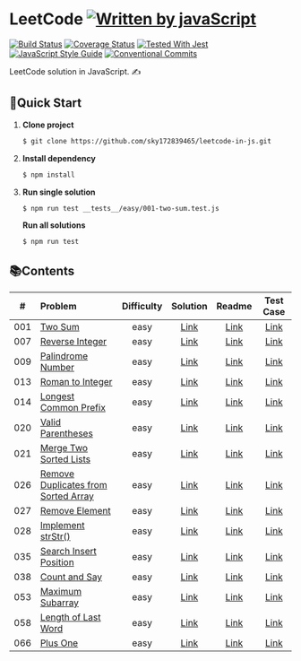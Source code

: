 # LeetCode [![Written by javaScript][javascript-image]][javascript-url]

[javascript-image]: https://img.shields.io/badge/Language-JavaScript-yellow.svg
[javascript-url]: https://zh.wikipedia.org/wiki/JavaScript

[![Build Status][travis-image]][travis-url]
[![Coverage Status][codecov-image]][codecov-url]
[![Tested With Jest][jest-image]][jest-url]
[![JavaScript Style Guide][standard-image]][standard-url]
[![Conventional Commits][conventional-commits-image]][conventional-commits-url]

[travis-image]: https://img.shields.io/travis/sky172839465/leetcode-in-js.svg?branch=master
[travis-url]: https://travis-ci.org/sky172839465/leetcode-in-js
[codecov-image]: https://img.shields.io/codecov/c/github/sky172839465/leetcode-in-js.svg
[codecov-url]: https://codecov.io/gh/sky172839465/leetcode-in-js
[jest-image]: https://img.shields.io/badge/tested_with-jest-99424f.svg
[jest-url]: https://github.com/facebook/jest
[standard-image]: https://img.shields.io/badge/code_style-standard-brightgreen.svg
[standard-url]: https://standardjs.com
[conventional-commits-image]: https://img.shields.io/badge/Conventional%20Commits-1.0.0-yellow.svg
[conventional-commits-url]: https://conventionalcommits.org
LeetCode solution in JavaScript. ✍️

## 🚀**Quick Start**
1. **Clone project**
    ```sh
    $ git clone https://github.com/sky172839465/leetcode-in-js.git
    ```
2. **Install dependency**
    ```sh
    $ npm install
    ```
3. **Run single solution**
    ```sh
    $ npm run test __tests__/easy/001-two-sum.test.js
    ```
    **Run all solutions**
    ```sh
    $ npm run test
    ```

## 📚**Contents**
| # | Problem | Difficulty | Solution | Readme | Test Case |
| :---: | :--- | :---: | :---: | :---: | :---: |
|001|[Two Sum](https://leetcode.com/problems/two-sum)|easy|[Link](./src/easy/001-two-sum/index.js)|[Link](./src/easy/001-two-sum/README.md)|[Link](./__tests__/easy/two-sum.test.js)|
|007|[Reverse Integer](https://leetcode.com/problems/reverse-integer)|easy|[Link](./src/easy/007-reverse-integer/index.js)|[Link](./src/easy/007-reverse-integer/README.md)|[Link](./__tests__/easy/reverse-integer.test.js)|
|009|[Palindrome Number](https://leetcode.com/problems/palindrome-number)|easy|[Link](./src/easy/009-palindrome-number/index.js)|[Link](./src/easy/009-palindrome-number/README.md)|[Link](./__tests__/easy/palindrome-number.test.js)|
|013|[Roman to Integer](https://leetcode.com/problems/roman-to-integer)|easy|[Link](./src/easy/013-roman-to-integer/index.js)|[Link](./src/easy/013-roman-to-integer/README.md)|[Link](./__tests__/easy/roman-to-integer.test.js)|
|014|[Longest Common Prefix](https://leetcode.com/problems/longest-common-prefix)|easy|[Link](./src/easy/014-longest-common-prefix/index.js)|[Link](./src/easy/014-longest-common-prefix/README.md)|[Link](./__tests__/easy/longest-common-prefix.test.js)|
|020|[Valid Parentheses](https://leetcode.com/problems/valid-parentheses)|easy|[Link](./src/easy/020-valid-parentheses/index.js)|[Link](./src/easy/020-valid-parentheses/README.md)|[Link](./__tests__/easy/valid-parentheses.test.js)|
|021|[Merge Two Sorted Lists](https://leetcode.com/problems/merge-two-sorted-lists)|easy|[Link](./src/easy/021-merge-two-sorted-lists/index.js)|[Link](./src/easy/021-merge-two-sorted-lists/README.md)|[Link](./__tests__/easy/merge-two-sorted-lists.test.js)|
|026|[Remove Duplicates from Sorted Array](https://leetcode.com/problems/remove-duplicates-from-sorted-array)|easy|[Link](./src/easy/026-remove-duplicates-from-sorted-array/index.js)|[Link](./src/easy/026-remove-duplicates-from-sorted-array/README.md)|[Link](./__tests__/easy/remove-duplicates-from-sorted-array.test.js)|
|027|[Remove Element](https://leetcode.com/problems/remove-element)|easy|[Link](./src/easy/027-remove-element/index.js)|[Link](./src/easy/027-remove-element/README.md)|[Link](./__tests__/easy/remove-element.test.js)|
|028|[Implement strStr()](https://leetcode.com/problems/implement-strstr)|easy|[Link](./src/easy/028-implement-strstr/index.js)|[Link](./src/easy/028-implement-strstr/README.md)|[Link](./__tests__/easy/implement-strstr.test.js)|
|035|[Search Insert Position](https://leetcode.com/problems/search-insert-position)|easy|[Link](./src/easy/035-search-insert-position/index.js)|[Link](./src/easy/035-search-insert-position/README.md)|[Link](./__tests__/easy/search-insert-position.test.js)|
|038|[Count and Say](https://leetcode.com/problems/count-and-say)|easy|[Link](./src/easy/038-count-and-say/index.js)|[Link](./src/easy/038-count-and-say/README.md)|[Link](./__tests__/easy/count-and-say.test.js)|
|053|[Maximum Subarray](https://leetcode.com/problems/maximum-subarray)|easy|[Link](./src/easy/053-maximum-subarray/index.js)|[Link](./src/easy/053-maximum-subarray/README.md)|[Link](./__tests__/easy/maximum-subarray.test.js)|
|058|[Length of Last Word](https://leetcode.com/problems/length-of-last-word)|easy|[Link](./src/easy/058-length-of-last-word/index.js)|[Link](./src/easy/058-length-of-last-word/README.md)|[Link](./__tests__/easy/length-of-last-word.test.js)|
|066|[Plus One](https://leetcode.com/problems/plus-one)|easy|[Link](./src/easy/066-plus-one/index.js)|[Link](./src/easy/066-plus-one/README.md)|[Link](./__tests__/easy/plus-one.test.js)|
